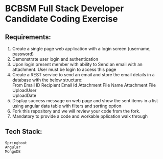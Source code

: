 # BCBSM Full Stack Developer Candidate Coding Exercise

## Requirements:
1.	Create a single page web application with a login screen (username, password)
2.	Demonstrate user login and authentication
3.	Upon login present member with ability to Send an email with an attachment. User must be login to access this page
4.	Create a REST service to send an email and store the email details in a database with the below structure:  
    From Email ID
    Recipient Email Id
    Attachment File Name
    Attachment File  
    UploadUser  
    UploadDate
5.	Display success message on web page and show the sent items in a list using angular data table with filters and sorting option
6.	Fork this repository and we will review your code from the fork.
7.  Mandatory to provide a code and workable pplication walk through 

## Tech Stack:  
    Springboot  
    Angular  
    MongoDB
	
